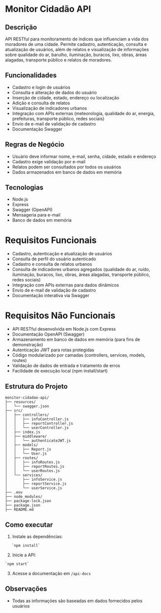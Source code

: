 
# Monitor Cidadão API

## Descrição
API RESTful para monitoramento de índices que influenciam a vida dos moradores de uma cidade. Permite cadastro, autenticação, consulta e atualização de usuários, além de relatos e visualização de informações sobre qualidade do ar, barulho, iluminação, buracos, lixo, obras, áreas alagadas, transporte público e relatos de moradores.

## Funcionalidades
- Cadastro e login de usuários
- Consulta e alteração de dados do usuário
- Inserção de cidade, estado, endereço ou localização
- Adição e consulta de relatos
- Visualização de indicadores urbanos
- Integração com APIs externas (meteorologia, qualidade do ar, energia, prefeituras, transporte público, redes sociais)
- Envio de e-mail de validação de cadastro
- Documentação Swagger

## Regras de Negócio
- Usuário deve informar nome, e-mail, senha, cidade, estado e endereço
- Cadastro exige validação por e-mail
- Relatos podem ser consultados por todos os usuários
- Dados armazenados em banco de dados em memória

## Tecnologias
- Node.js
- Express
- Swagger (OpenAPI)
- Mensageria para e-mail
- Banco de dados em memória

# Requisitos Funcionais

- Cadastro, autenticação e atualização de usuários
- Consulta de perfil do usuário autenticado
- Cadastro e consulta de relatos urbanos
- Consulta de indicadores urbanos agregados (qualidade do ar, ruído, iluminação, buracos, lixo, obras, áreas alagadas, transporte público, redes sociais)
- Integração com APIs externas para dados dinâmicos
- Envio de e-mail de validação de cadastro
- Documentação interativa via Swagger

# Requisitos Não Funcionais

- API RESTful desenvolvida em Node.js com Express
- Documentação OpenAPI (Swagger)
- Armazenamento em banco de dados em memória (para fins de demonstração)
- Autenticação JWT para rotas protegidas
- Código modularizado por camadas (controllers, services, models, routes)
- Validação de dados de entrada e tratamento de erros
- Facilidade de execução local (npm install/start)

## Estrutura do Projeto

```
monitor-cidadao-api/
├── resources/
│   └── swagger.json
├── src/
│   ├── controllers/
│   │   ├── infoController.js
│   │   ├── reportController.js
│   │   └── userController.js
│   ├── index.js
│   ├── middleware/
│   │   └── authenticateJWT.js
│   ├── models/
│   │   ├── Report.js
│   │   └── User.js
│   ├── routes/
│   │   ├── infoRoutes.js
│   │   ├── reportRoutes.js
│   │   └── userRoutes.js
│   └── services/
│       ├── infoService.js
│       ├── reportService.js
│       └── userService.js
├── .env
├── node_modules/
├── package-lock.json
├── package.json
├── README.md
```

## Como executar
1. Instale as dependências:
```bash
   `npm install`
```
2. Inicie a API:
```bash
`npm start`
```
3. Acesse a documentação em `/api-docs`

## Observações
- Todas as informações são baseadas em dados fornecidos pelos usuários
